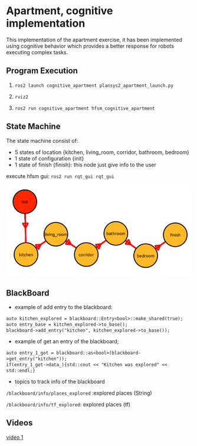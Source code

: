 # Apartment, cognitive implementation

This implementation of the apartment exercise, it has been implemented using cognitive behavior which provides a better response for robots executing complex tasks. 

## Program Execution

1. `ros2 launch cognitive_apartment plansys2_apartment_launch.py `

2. `rviz2`

3. `ros2 run cognitive_apartment hfsm_cognitive_apartment `



## State Machine

The state machine consist of:
- 5 states of location {kitchen, living_room, corridor, bathroom, bedroom}
- 1 state of configuration {init}
- 1 state of finish {finish}: this node just give info to the user

execute hfsm gui: `ros2 run rqt_gui rqt_gui`

![bica](./docs/bica.png)


## BlackBoard

- example of add entry to the blackboard:

```
auto kitchen_explored = blackboard::Entry<bool>::make_shared(true);   
auto entry_base = kitchen_explored->to_base();   
blackboard->add_entry("kitchen", kitchen_explored->to_base());

```

- example of get an entry of the blackboard;

```
auto entry_1_got = blackboard::as<bool>(blackboard->get_entry("kitchen"));
if(entry_1_got->data_){std::cout << "Kitchen was explored" << std::endl;}

```




- topics to track info of the blackboard

`/blackboard/info/places_explored` :explored places (String)

`/blackboard/info/tf_explored`: explored places (tf)

## Videos

[video 1](https://www.youtube.com/watch?v=3u2zh0XNpuo)
 